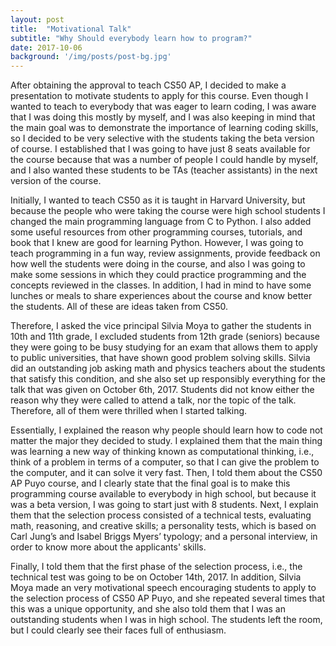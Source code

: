 ```yaml
---
layout: post
title:  "Motivational Talk"
subtitle: "Why Should everybody learn how to program?"
date: 2017-10-06
background: '/img/posts/post-bg.jpg'
---
```


After obtaining the approval to teach CS50 AP, I decided to make a presentation
to motivate students to apply for this course.
Even though I wanted to teach to everybody that was eager to learn coding, I was
aware that I was doing this mostly by myself, and I was also keeping in mind that
the main goal was to demonstrate the importance of learning coding skills, so I
decided to be very selective with the students taking the beta version of course.
I established that I was going to have just 8 seats available for the course because
that was a number of people I could handle by myself, and I also wanted these
students to be TAs (teacher assistants) in the next version of the course.

Initially, I wanted to teach CS50 as it is taught in Harvard University, but
because the people who were taking the course were high school students I changed
the main programming language from C to Python. I also added some useful resources
from other programming courses, tutorials, and book that I knew are good for learning
Python. However, I was going to teach programming in a fun way, review assignments,
provide feedback on how well the students were doing in the course, and also I was
going to make some sessions in which they could practice programming and the concepts
reviewed in the classes. In addition, I had in mind to have some lunches or
meals to share experiences about the course and know better the students.
All of these are ideas taken from CS50.

Therefore, I asked the vice principal Silvia Moya to gather the
students in 10th and 11th grade, I excluded students from 12th grade (seniors)
because they were going to be busy studying for an exam that allows them to apply
to public universities, that have shown good problem solving skills. Silvia
did an outstanding job asking math and physics teachers about the students that satisfy
this condition, and she also set up responsibly everything for the talk that was given on
October 6th, 2017. Students did not know either the reason why they were called to attend a talk,
nor the topic of the talk. Therefore, all of them were thrilled when I started talking.

Essentially, I explained the reason why people should learn how to code not matter the
major they decided to study. I explained them that the main thing was learning a new way
of thinking known as computational thinking, i.e., think of a problem in terms of a computer,
so that I can give the problem to the computer, and it can solve it very fast. Then, I told them
about the CS50 AP Puyo course, and I clearly state that the final goal is to make this programming
course available to everybody in high school, but because it was a beta version, I was going to
start just with 8 students. Next, I explain them that the selection process consisted of a
technical tests, evaluating math, reasoning, and creative skills; a personality tests, which is
based on Carl Jung’s and Isabel Briggs Myers’ typology; and a personal interview, in order
to know more about the applicants' skills.

Finally, I told them that the first phase of the selection process, i.e., the technical test
was going to be on October 14th, 2017. In addition, Silvia Moya made an very motivational
speech encouraging students to apply to the selection process of CS50 AP Puyo, and
she repeated several times that this was a unique opportunity, and she also told them
that I was an outstanding students when I was in high school. The students left the room,
but I could clearly see their faces full of enthusiasm.
